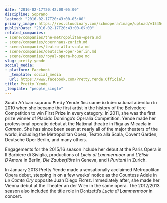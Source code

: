 ```yaml
---
date: "2016-02-17T20:42:00-05:00"
discipline: Soprano
lastmod: "2016-02-17T20:43:00-05:00"
primary_image: https://res.cloudinary.com/schmopera/image/upload/v1545409169/media/webhook-uploads/1455759719721/Pretty-BWSquare.jpg.jpg
publishDate: "2016-02-17T20:43:00-05:00"
related_companies:
- scene/companies/the-metropolitan-opera.md
- scene/companies/opernhaus-zurich.md
- scene/companies/teatro-alla-scala.md
- scene/companies/deutsche-oper-berlin.md
- scene/companies/royal-opera-house.md
slug: pretty-yende
social_media:
- platform: Facebook
  _template: social_media
  url: https://www.facebook.com/Pretty.Yende.Official/
title: Pretty Yende
_template: "people_single"
---
```


South African soprano Pretty Yende first came to international attention in 2010 when she became the first artist in the history of the Belvedere Competition to win First Prize in every category. In 2011, she was the first prize winner of Placido Domingo’s Operalia Competition. Yende made her professional operatic debut at the National theatre in Riga as Micaela in *Carmen*. She has since been seen at nearly all of the major theaters of the world, including the Metropolitan Opera, Teatro alla Scala, Covent Garden, Deutsche Oper Berlin, and many others.

Engagements for the 2015/16 season include her debut at the Paris Opera in Il Barbiere di Siviglia, productions of *Lucia di Lammermoor* and *L‘Elisir D’Amore* in Berlin, *Die Zauberflöte* in Geneva, and *I Puritani* in Zurich.

In January 2013 Pretty Yende made a sensationally acclaimed Metropolitan Opera debut, stepping in on a few weeks’ notice as the Countess Adele in *Le Comte Ory* opposite Juan Diego Florez. Immediately after, she made her Vienna debut at the Theater an der Wien in the same opera. The 2012/2013 season also included the title role in Donizetti’s *Lucia di Lammermoor* in concert.
